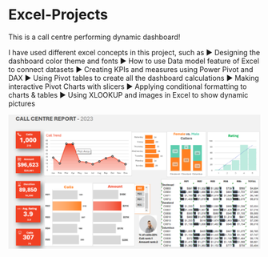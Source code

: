 # Excel-Projects

This is a call centre performing dynamic dashboard!

I have used different excel concepts in this project, such as
▶ Designing the dashboard color theme and fonts
▶ How to use Data model feature of Excel to connect datasets
▶ Creating KPIs and measures using Power Pivot and DAX
▶ Using Pivot tables to create all the dashboard calculations
▶ Making interactive Pivot Charts with slicers
▶ Applying conditional formatting to charts & tables
▶ Using XLOOKUP and images in Excel to show dynamic pictures

![Portfolio_Project](https://github.com/GoutomAnalyst/Excel-Projects/blob/a8a97ea52304a5c7599ce040c30b26f4547d5502/Screenshot%20Call%20Centre%20Report.png)
